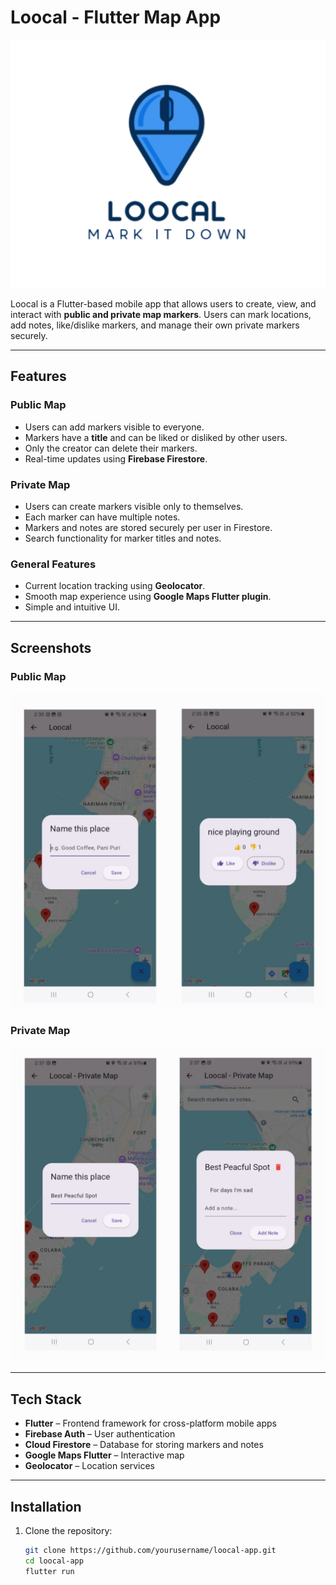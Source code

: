 # Loocal - Flutter Map App

![App Logo](assets/loocal.png)

Loocal is a Flutter-based mobile app that allows users to create, view, and interact with **public and private map markers**. Users can mark locations, add notes, like/dislike markers, and manage their own private markers securely.

---

## Features

### Public Map
- Users can add markers visible to everyone.
- Markers have a **title** and can be liked or disliked by other users.
- Only the creator can delete their markers.
- Real-time updates using **Firebase Firestore**.

### Private Map
- Users can create markers visible only to themselves.
- Each marker can have multiple notes.
- Markers and notes are stored securely per user in Firestore.
- Search functionality for marker titles and notes.

### General Features
- Current location tracking using **Geolocator**.
- Smooth map experience using **Google Maps Flutter plugin**.
- Simple and intuitive UI.

---

## Screenshots

### Public Map
![Public Map](assets/pub.jpg)

### Private Map
![Private Map](assets/pri.jpg)

---

## Tech Stack

- **Flutter** – Frontend framework for cross-platform mobile apps  
- **Firebase Auth** – User authentication  
- **Cloud Firestore** – Database for storing markers and notes  
- **Google Maps Flutter** – Interactive map  
- **Geolocator** – Location services  

---

## Installation

1. Clone the repository:
   ```bash
   git clone https://github.com/yourusername/loocal-app.git
   cd loocal-app
   flutter run
